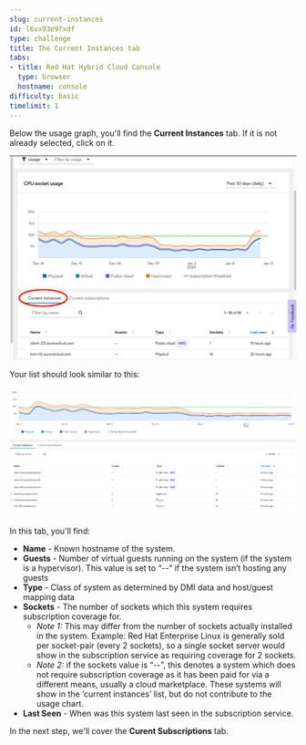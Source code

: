 ```yaml
---
slug: current-instances
id: l6vx93e9fxdf
type: challenge
title: The Current Instances tab
tabs:
- title: Red Hat Hybrid Cloud Console
  type: browser
  hostname: console
difficulty: basic
timelimit: 1
---
```

Below the usage graph, you'll find the **Current Instances** tab.  If it is not already selected, click on it.

![current instances tab](../assets/swatch-current-instances-tab.png)

Your list should look similar to this:

![Current Instnace List](../assets/swatch-current-instances-list.png)


In this tab, you'll find:
* **Name** - Known hostname of the system.
* **Guests** - Number of virtual guests running on the system (if the system is a hypervisor). This value is set to “--” if the system isn’t hosting any guests
* **Type** - Class of system as determined by DMI data and host/guest mapping data
* **Sockets** - The number of sockets which this system requires subscription coverage for.
  * _Note 1:_ This may differ from the number of sockets actually installed in the system. Example: Red Hat Enterprise Linux is generally sold per socket-pair (every 2 sockets), so a single socket server would show in the subscription service as requiring coverage for 2 sockets.
  * _Note 2:_ if the sockets value is “--”, this denotes a system which does not require subscription coverage as it has been paid for via a different means, usually a cloud marketplace. These systems will show in the ‘current instances’ list, but do not contribute to the usage chart.
* **Last Seen** - When was this system last seen in the subscription service.

In the next step, we'll cover the **Curent Subscriptions** tab.
